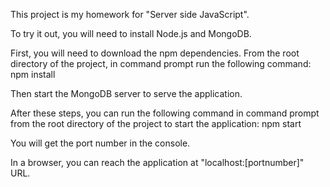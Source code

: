 This project is my homework for "Server side JavaScript".

To try it out, you will need to install Node.js and MongoDB.

First, you will need to download the npm dependencies.
    From the root directory of the project, in command prompt run the following command:
    npm install

Then start the MongoDB server to serve the application.

After these steps, you can run the following command in command prompt from the root directory of the project to start the application:
    npm start

You will get the port number in the console.

In a browser, you can reach the application at "localhost:[portnumber]" URL.
